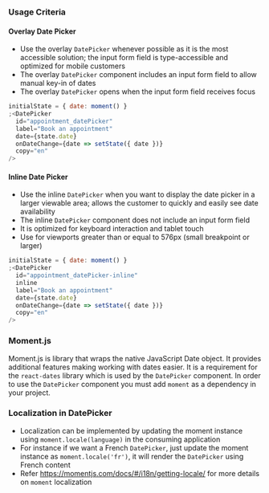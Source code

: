 ### Usage Criteria

#### Overlay Date Picker

- Use the overlay `DatePicker` whenever possible as it is the most accessible solution; the input form field is type-accessible and optimized for mobile customers
- The overlay `DatePicker` component includes an input form field to allow manual key-in of dates
- The overlay `DatePicker` opens when the input form field receives focus

```jsx
initialState = { date: moment() }
;<DatePicker
  id="appointment_datePicker"
  label="Book an appointment"
  date={state.date}
  onDateChange={date => setState({ date })}
  copy="en"
/>
```

#### Inline Date Picker

- Use the inline `DatePicker` when you want to display the date picker in a larger viewable area; allows the customer to quickly and easily see date availability
- The inline `DatePicker` component does not include an input form field
- It is optimized for keyboard interaction and tablet touch
- Use for viewports greater than or equal to 576px (small breakpoint or larger)

```jsx
initialState = { date: moment() }
;<DatePicker
  id="appointment_datePicker-inline"
  inline
  label="Book an appointment"
  date={state.date}
  onDateChange={date => setState({ date })}
  copy="en"
/>
```

### Moment.js

Moment.js is library that wraps the native JavaScript Date object. It provides additional features making working with dates easier. It is a requirement for the `react-dates` library which is used by the `DatePicker` component. In order to use the `DatePicker` component you must add `moment` as a dependency in your project.

### Localization in DatePicker

- Localization can be implemented by updating the moment instance using `moment.locale(language)` in the consuming application
- For instance if we want a French `DatePicker`, just update the moment instance as `moment.locale('fr')`, it will render the `DatePicker` using French content
- Refer <https://momentjs.com/docs/#/i18n/getting-locale/> for more details on `moment` localization
